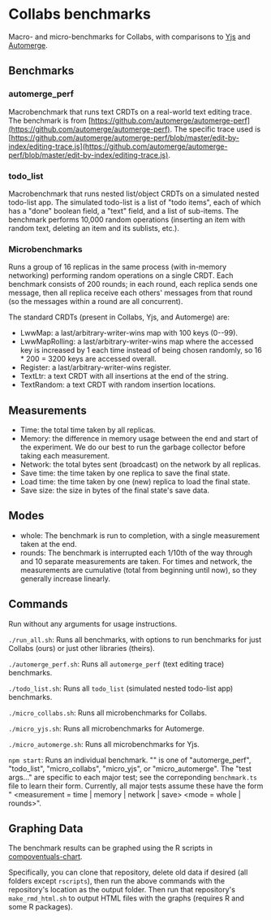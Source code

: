 # Collabs benchmarks

Macro- and micro-benchmarks for Collabs, with comparisons to [Yjs](https://docs.yjs.dev/) and [Automerge](https://github.com/automerge/).

## Benchmarks

### automerge_perf

Macrobenchmark that runs text CRDTs on a real-world text editing trace. The benchmark is from [https://github.com/automerge/automerge-perf](https://github.com/automerge/automerge-perf). The specific trace used is [https://github.com/automerge/automerge-perf/blob/master/edit-by-index/editing-trace.js](https://github.com/automerge/automerge-perf/blob/master/edit-by-index/editing-trace.js).

### todo_list

Macrobenchmark that runs nested list/object CRDTs on a simulated nested todo-list app. The simulated todo-list is a list of "todo items", each of which has a "done" boolean field, a "text" field, and a list of sub-items. The benchmark performs 10,000 random operations (inserting an item with random text, deleting an item and its sublists, etc.).

### Microbenchmarks

Runs a group of 16 replicas in the same process (with in-memory networking) performing random operations on a single CRDT. Each benchmark consists of 200 rounds; in each round, each replica sends one message, then all replica receive each others' messages from that round (so the messages within a round are all concurrent).

The standard CRDTs (present in Collabs, Yjs, and Automerge) are:

- LwwMap: a last/arbitrary-writer-wins map with 100 keys (0--99).
- LwwMapRolling: a last/arbitrary-writer-wins map where the accessed key is increased by 1 each time instead of being chosen randomly, so 16 \* 200 = 3200 keys are accessed overall.
- Register: a last/arbitrary-writer-wins register.
- TextLtr: a text CRDT with all insertions at the end of the string.
- TextRandom: a text CRDT with random insertion locations.

## Measurements

- Time: the total time taken by all replicas.
- Memory: the difference in memory usage between the end and start of the experiment. We do our best to run the garbage collector before taking each measurement.
- Network: the total bytes sent (broadcast) on the network by all replicas.
- Save time: the time taken by one replica to save the final state.
- Load time: the time taken by one (new) replica to load the final state.
- Save size: the size in bytes of the final state's save data.

## Modes

- whole: The benchmark is run to completion, with a single measurement taken at the end.
- rounds: The benchmark is interrupted each 1/10th of the way through and 10 separate measurements are taken. For times and network, the measurements are cumulative (total from beginning until now), so they generally increase linearly.

## Commands

Run without any arguments for usage instructions.

`./run_all.sh`: Runs all benchmarks, with options to run benchmarks for just Collabs (ours) or just other libraries (theirs).

`./automerge_perf.sh`: Runs all `automerge_perf` (text editing trace) benchmarks.

`./todo_list.sh`: Runs all `todo_list` (simulated nested todo-list app) benchmarks.

`./micro_collabs.sh`: Runs all microbenchmarks for Collabs.

`./micro_yjs.sh`: Runs all microbenchmarks for Automerge.

`./micro_automerge.sh`: Runs all microbenchmarks for Yjs.

`npm start`: Runs an individual benchmark. "<major test>" is one of "automerge_perf", "todo_list", "micro_collabs", "micro_yjs", or "micro_automerge". The "test args..." are specific to each major test; see the correponding `benchmark.ts` file to learn their form. Currently, all major tests assume these have the form "<test name> <measurement = time | memory | network | save> <mode = whole | rounds>".

## Graphing Data

The benchmark results can be graphed using the R scripts in [compoventuals-chart](https://github.com/composablesys/compoventuals-chart).

Specifically, you can clone that repository, delete old data if desired (all folders except `rscripts`), then run the above commands with the repository's location as the output folder. Then run that repository's `make_rmd_html.sh` to output HTML files with the graphs (requires R and some R packages).

<!-- TODO: publicly expose our server, and link to it here. -->
